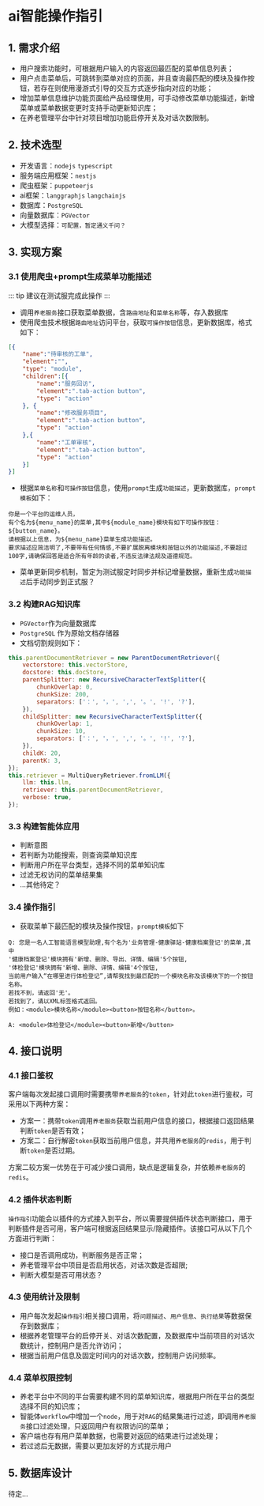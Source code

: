 # ai智能操作指引

## 1. 需求介绍

- 用户搜索功能时，可根据用户输入的内容返回最匹配的菜单信息列表；
- 用户点击菜单后，可跳转到菜单对应的页面，并且查询最匹配的模块及操作按钮，若存在则使用漫游式引导的交互方式逐步指向对应的功能；
- 增加菜单信息维护功能页面给产品经理使用，可手动修改菜单功能描述，新增菜单或菜单数据变更时支持手动更新知识库；
- 在养老管理平台中针对项目增加功能启停开关及对话次数限制。


## 2. 技术选型

- 开发语言：`nodejs`  `typescript`
- 服务端应用框架：`nestjs`
- 爬虫框架：`puppeteerjs`
- ai框架：`langgraphjs` `langchainjs`
- 数据库：`PostgreSQL`
- 向量数据库：`PGVector`
- 大模型选择：`可配置，暂定通义千问？`

## 3. 实现方案

### 3.1 使用爬虫+prompt生成菜单功能描述

::: tip
建议在测试服完成此操作
:::

- 调用`养老服务`接口获取菜单数据，含`路由地址`和`菜单名称`等，存入数据库
- 使用爬虫技术根据`路由地址`访问平台，获取`可操作按钮`信息，更新数据库，格式如下：
```json
[{
    "name":"待审核的工单",
    "element":"",
    "type": "module",
    "children":[{
        "name":"服务回访",
        "element":".tab-action button",
        "type": "action"
    }, {
        "name":"修改服务项目",
        "element":".tab-action button",
        "type": "action"
    },{
        "name":"工单审核",
        "element":".tab-action button",
        "type": "action"
    }]
}]
```
- 根据`菜单名称`和`可操作按钮`信息，使用`prompt`生成`功能描述`，更新数据库，`prompt模板`如下：
```
你是一个平台的运维人员，
有个名为${menu_name}的菜单,其中${module_name}模块有如下可操作按钮：${button_name}。
请根据以上信息，为${menu_name}菜单生成功能描述。
要求描述应简洁明了,不要带有任何情感,不要扩展脱离模块和按钮以外的功能描述,不要超过100字,请确保回答是适合所有年龄的读者,不违反法律法规及道德规范。
```

- 菜单更新同步机制，暂定为测试服定时同步并标记增量数据，重新生成`功能描述`后手动同步到正式服？

### 3.2 构建RAG知识库

- `PGVector`作为向量数据库
- `PostgreSQL` 作为原始文档存储器
- 文档切割规则如下：
```js
this.parentDocumentRetriever = new ParentDocumentRetriever({
    vectorstore: this.vectorStore,
    docstore: this.docStore,
    parentSplitter: new RecursiveCharacterTextSplitter({
        chunkOverlap: 0,
        chunkSize: 200,
        separators: ['：', '，', ',', '。', '!', '?'],
    }),
    childSplitter: new RecursiveCharacterTextSplitter({
        chunkOverlap: 1,
        chunkSize: 10,
        separators: ['：', '，', ',', '。', '!', '?'],
    }),
    childK: 20,
    parentK: 3,
});
this.retriever = MultiQueryRetriever.fromLLM({
    llm: this.llm,
    retriever: this.parentDocumentRetriever,
    verbose: true,
});
```

### 3.3 构建智能体应用

- 判断意图
- 若判断为功能搜索，则查询菜单知识库
- 判断用户所在平台类型，选择不同的菜单知识库
- 过滤无权访问的菜单结果集
- ...其他待定？

### 3.4 操作指引

- 获取菜单下最匹配的模块及操作按钮，`prompt模板`如下

```
Q: 您是一名人工智能语言模型助理,有个名为'业务管理-健康驿站-健康档案登记'的菜单,其中
'健康档案登记'模块拥有'新增、删除、导出、详情、编辑'5个按钮,
'体检登记'模块拥有'新增、删除、详情、编辑'4个按钮,
当前用户输入“在哪里进行体检登记”,请帮我找到最匹配的一个模块名称及该模块下的一个按钮名称。
若找不到，请返回'无'。
若找到了，请以XML标签格式返回。
例如：<module>模块名称</module><button>按钮名称</button>。
```
```
A: <module>体检登记</module><button>新增</button>
```

## 4. 接口说明

### 4.1 接口鉴权

客户端每次发起接口调用时需要携带`养老服务`的`token`，针对此`token`进行鉴权，可采用以下两种方案：
- 方案一：携带`token`调用`养老服务`获取当前用户信息的接口，根据接口返回结果判断`token`是否有效；
- 方案二：自行解密`token`获取当前用户信息，并共用`养老服务`的`redis`，用于判断`token`是否过期。

方案二较方案一优势在于可减少接口调用，缺点是逻辑复杂，并依赖`养老服务`的`redis`。

### 4.2 插件状态判断

`操作指引`功能会以插件的方式接入到平台，所以需要提供插件状态判断接口，用于判断插件是否可用，客户端可根据返回结果显示/隐藏插件。该接口可从以下几个方面进行判断：

- 接口是否调用成功，判断服务是否正常；
- 养老管理平台中项目是否启用状态，对话次数是否超限;
- 判断大模型是否可用状态？

### 4.3 使用统计及限制

- 用户每次发起`操作指引`相关接口调用，将`问题描述`、`用户信息`、`执行结果`等数据保存到数据库；
- 根据养老管理平台的启停开关、对话次数配置，及数据库中当前项目的对话次数统计，控制用户是否允许访问；
- 根据当前用户信息及固定时间内的对话次数，控制用户访问频率。

### 4.4 菜单权限控制

- 养老平台中不同的平台需要构建不同的菜单知识库，根据用户所在平台的类型选择不同的知识库；
- 智能体`workflow`中增加一个`node`，用于对`RAG`的结果集进行过滤，即调用`养老服务`接口过滤处理，只返回用户有权限访问的菜单；
- 客户端也存有用户菜单数据，也需要对返回的结果进行过滤处理；
- 若过滤后无数据，需要以更加友好的方式提示用户

## 5. 数据库设计

待定...